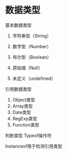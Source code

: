 # 数据类型

基本数据类型

1. 字符串型（String）

2. 数字型（Number）

3. 布尔型（Boolean）

4. 原始值（Null）

5. 未定义（undefined）

引用数据类型

1. Object类型 
2. Array类型
3. Date类型
4. RegExp类型
5. Function类型 

判断类型
Typeof操作符

Instanceof用于检测引用类型
